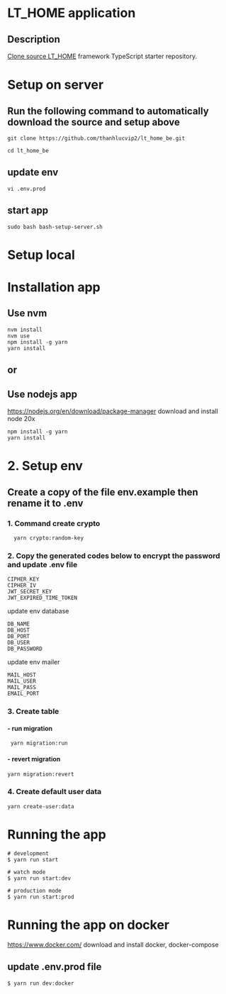 # LT_HOME application

## Description

[Clone source LT_HOME](https://github.com/thanhlucvip2/lt_home_be.git) framework TypeScript starter repository.

# Setup on server

## Run the following command to automatically download the source and setup above

```console
git clone https://github.com/thanhlucvip2/lt_home_be.git
```

```console
cd lt_home_be
```
## update env
```console
vi .env.prod
```
## start app
```console
sudo bash bash-setup-server.sh
```

# Setup local

# Installation app

## Use nvm

```console
nvm install
nvm use
npm install -g yarn
yarn install
```

## or

## Use nodejs app

https://nodejs.org/en/download/package-manager
download and install node 20x

```console
npm install -g yarn
yarn install
```

# 2. Setup env

## Create a copy of the file env.example then rename it to .env

### 1. Command create crypto

```console
  yarn crypto:random-key
```

### 2. Copy the generated codes below to encrypt the password and update .env file</b>

```console
CIPHER_KEY
CIPHER_IV
JWT_SECRET_KEY
JWT_EXPIRED_TIME_TOKEN
```

update env database

```
DB_NAME
DB_HOST
DB_PORT
DB_USER
DB_PASSWORD
```

update env mailer
```
MAIL_HOST
MAIL_USER
MAIL_PASS
EMAIL_PORT
```
### 3. Create table </b>

#### - run migration

```console
 yarn migration:run
```

#### - revert migration

```console
yarn migration:revert
```
### 4. Create default user data </b>
```console
yarn create-user:data
```
# Running the app

```console
# development
$ yarn run start

# watch mode
$ yarn run start:dev

# production mode
$ yarn run start:prod
```

# Running the app on docker

https://www.docker.com/ download and install docker, docker-compose

## update .env.prod file

```console
$ yarn run dev:docker
```
